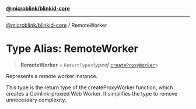 [**@microblink/blinkid-core**](../README.md)

***

[@microblink/blinkid-core](../README.md) / RemoteWorker

# Type Alias: RemoteWorker

> **RemoteWorker** = `ReturnType`\<*typeof* [`createProxyWorker`](../functions/createProxyWorker.md)\>

Represents a remote worker instance.

This type is the return type of the createProxyWorker function, which creates a Comlink-proxied Web Worker.
It simplifies the type to remove unnecessary complexity.
